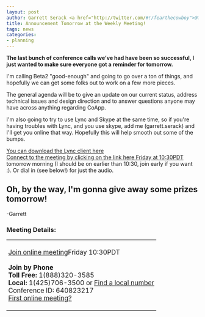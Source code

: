```yaml
---
layout: post
author: Garrett Serack <a href="http://twitter.com/#!/fearthecowboy">@fearthecowboy</a>
title: Announcement Tomorrow at the Weekly Meeting!
tags: news 
categories:
- planning
---
```


<b>The last bunch of conference calls we’ve had have been so successful, I just wanted to make sure everyone got a reminder for tomorrow.</b>

I'm calling Beta2 "good-enough" and going to go over a ton of things, and hopefully we can get some folks out to work on a few more pieces.

The general agenda will be to give an update on our current status, address technical issues and design direction and to answer questions anyone may have across anything regarding CoApp.

I'm also going to try to use Lync and Skype at the same time, so if you're having troubles with Lync, and you use skype, add me (garrett.serack) and I'll get you online that way. Hopefully this will help smooth out some of the bumps.

[You can download the Lync client here](http://www.microsoft.com/download/en/details.aspx?id=23396)
<br>
[Connect to the meeting by clicking on the link here Friday at 10:30PDT](https://join.microsoft.com/meet/garretts/HZ96LF57) tomorrow morning (I should be on earlier than 10:30, join early if you want :).
Or dial in (see below!) for just the audio.

## Oh, by the way, I'm gonna give away some prizes tomorrow!


-Garrett

### Meeting Details:
<table  width="100%">
<td width="100%" style="font-size:17px; padding:5px;">


<u><a href="https://join.microsoft.com/meet/garretts/HZ96LF57">Join online meeting</a></u>Friday 10:30PDT
<br>
<br><b>Join by Phone</b>
<br> <b>Toll Free:</b> 1(888)320-3585
<br> <b>Local:</b> 1(425)706-3500 or <u><a href="https://join.microsoft.com/dialin">Find a local number</a></u>
<br>Conference ID: 640823217
<br>
<a href="http://r.office.microsoft.com/r/rlidOC10?clid=1033&amp;p1=4&amp;p2=1041&amp;pc=oc&amp;ver=4&amp;subver=0&amp;bld=7185&amp;bldver=0">First online meeting?</a>

</td>
</table>